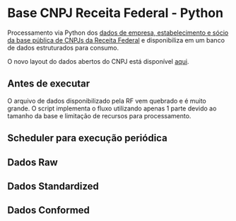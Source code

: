 # Base CNPJ Receita Federal - Python

Processamento via Python dos [dados de empresa, estabelecimento e sócio da base pública de CNPJs da Receita Federal](https://www.gov.br/receitafederal/pt-br/assuntos/orientacao-tributaria/cadastros/consultas/dados-publicos-cnpj) e disponibiliza em um banco de dados estruturados para consumo.

O novo layout do dados abertos do CNPJ  está disponível [aqui](https://www.gov.br/receitafederal/pt-br/assuntos/orientacaotributaria/cadastros/consultas/arquivos/NOVOLAYOUTDOSDADOSABERTOSDOCNPJ.pdf).


## Antes de executar
O arquivo de dados disponibilizado pela RF vem quebrado e é muito grande. O script implementa o fluxo utilizando apenas 1 parte devido ao tamanho da base e limitação de recursos para processamento.


## Scheduler para execução periódica


## Dados **Raw**


## Dados Standardized


## Dados Conformed
